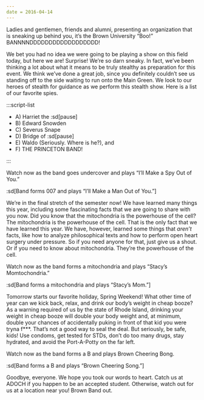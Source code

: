 ```yaml
---
date = 2016-04-14
---
```


Ladies and gentlemen, friends and alumni, presenting an organization that is sneaking up behind you, it’s the Brown University “Boo!” BANNNNDDDDDDDDDDDDDDDDDD!

We bet you had no idea we were going to be playing a show on this field today, but here we are! Surprise! We’re so darn sneaky. In fact, we’ve been thinking a lot about what it means to be truly stealthy as preparation for this event. We think we’ve done a great job, since you definitely couldn’t see us standing off to the side waiting to run onto the Main Green. We look to our heroes of stealth for guidance as we perform this stealth show. Here is a list of our favorite spies.

:::script-list

- A) Harriet the :sd[pause]
- B) Edward Snowden
- C) Severus Snape
- D) Bridge of :sd[pause]
- E) Waldo (Seriously. Where is he?), and
- F) THE PRINCETON BAND!

:::

Watch now as the band goes undercover and plays “I’ll Make a Spy Out of You.”

:sd[Band forms 007 and plays “I’ll Make a Man Out of You.”]

We’re in the final stretch of the semester now! We have learned many things this year, including some fascinating facts that we are going to share with you now. Did you know that the mitochondria is the powerhouse of the cell? The mitochondria is the powerhouse of the cell. That is the only fact that we have learned this year. We have, however, learned some things that _aren’t_ facts, like how to analyze philosophical texts and how to perform open heart surgery under pressure. So if you need anyone for that, just give us a shout. Or if you need to know about mitochondria. They’re the powerhouse of the cell.

Watch now as the band forms a mitochondria and plays “Stacy’s Momtochondria.”

:sd[Band forms a mitochondria and plays “Stacy’s Mom.”]

Tomorrow starts our favorite holiday, Spring Weekend! What other time of year can we kick back, relax, and drink our body’s weight in cheap booze? As a warning required of us by the state of Rhode Island, drinking your weight in cheap booze will double your body weight and, at minimum, double your chances of accidentally puking in front of that kid you were tryna f\*\*\*. That’s not a good way to seal the deal. But seriously, be safe, kids! Use condoms, get tested for STDs, don’t do too many drugs, stay hydrated, and avoid the Port-A-Potty on the far left.

Watch now as the band forms a B and plays Brown Cheering Bong.

:sd[Band forms a B and plays “Brown Cheering Song.”]

Goodbye, everyone. We hope you took our words to heart. Catch us at ADOCH if you happen to be an accepted student. Otherwise, watch out for us at a location near you! Brown Band out.
